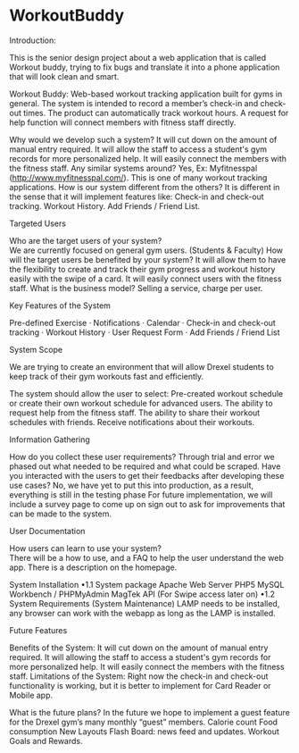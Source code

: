WorkoutBuddy
============
Introduction:

This is the senior design project about a web application that is called Workout buddy, trying to fix bugs and translate it into a phone application that will look clean and smart.

Workout Buddy:
Web-based workout tracking application built for gyms in general.
The system is intended to record  a member’s check-in and check-out times.
The product can automatically track workout hours.
A request for help function will connect members with fitness staff directly.

Why would we develop such a system?
It will cut down on the amount of manual entry required.
It will allow the staff to access a student's gym records for more personalized help.
It will easily connect the members with the fitness staff.
Any similar systems around?
Yes, Ex: Myfitnesspal (http://www.myfitnesspal.com/).
This is one of many workout tracking applications.
How is our system different from the others?
It is different in the sense that it will implement features like:
Check-in and check-out tracking.
Workout History.
Add Friends / Friend List.

Targeted Users

Who are the target users of your system?	
We are currently focused on general gym users. (Students & Faculty)
How will the target users be benefited by your system?
It will allow them to have the flexibility to create and track their gym progress and workout history easily with the swipe of a card.
It will easily connect users with the fitness staff.
What is the business model? 
Selling a service, charge per user.

Key Features of the System

Pre-defined Exercise
·         Notifications
·         Calendar
·         Check-in and check-out tracking
·         Workout History
·         User Request Form
·         Add Friends / Friend List 


System Scope

We are trying to create an environment that will allow Drexel students to keep track of their gym workouts fast and efficiently.

The system should allow the user to select:
Pre-created workout schedule or create their own workout schedule for advanced users. 
The ability to request help from the fitness staff.
The ability to share their workout schedules with friends.
Receive notifications about their workouts.

Information Gathering

How do you collect these user requirements?
Through trial and error we phased out what needed to be required and what could be scraped.
Have you interacted with the users to get their feedbacks after developing these use cases?
No, we have yet to put this into production, as a result, everything is still in the testing phase
For future implementation, we will include a survey page to come up on sign out to ask for improvements that can be made to the system.

User Documentation

How users can learn to use your system?  
There will be a how to use, and a FAQ to help the user understand the web app.
There is a description on the homepage.

System Installation
 	•1.1         System package
Apache Web Server
PHP5
MySQL Workbench / PHPMyAdmin
MagTek API (For Swipe access later on)
•1.2         System Requirements (System Maintenance)
LAMP needs to be installed, any browser can work with the webapp as long as the LAMP is installed.

Future Features

Benefits of the System:
It will cut down on the amount of manual entry required.
It will allowing the staff to access a student's gym records for more personalized help.
It will easily connect the members with the fitness staff.
Limitations of the System:
Right now the check-in and check-out functionality is working, but it is better to implement for Card Reader or Mobile app.

What is the future plans?
In the future we hope to implement a guest feature for the Drexel gym’s many monthly “guest” members.
Calorie count
Food consumption
New Layouts
Flash Board: news feed and updates.
Workout Goals and Rewards.
